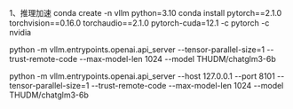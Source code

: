 1、推理加速
conda create -n vllm python=3.10
conda install pytorch==2.1.0 torchvision==0.16.0 torchaudio==2.1.0 pytorch-cuda=12.1 -c pytorch -c nvidia


python -m vllm.entrypoints.openai.api_server --tensor-parallel-size=1  --trust-remote-code --max-model-len 1024 --model THUDM/chatglm3-6b

python -m vllm.entrypoints.openai.api_server --host 127.0.0.1 --port 8101 --tensor-parallel-size=1  --trust-remote-code --max-model-len 1024 --model THUDM/chatglm3-6b